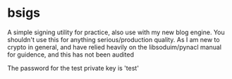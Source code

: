 # bsigs

A simple signing utility for practice, also use with my new blog engine.
You shouldn't use this for anything serious/production quality. As I am 
new to crypto in general, and have relied heavily on the libsoduim/pynacl
manual for guidence, and this has not been audited

The password for the test private key is 'test' 
